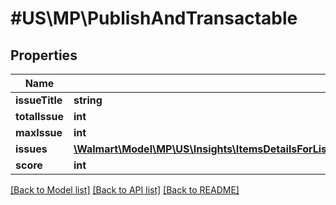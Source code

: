 # #US\MP\PublishAndTransactable

## Properties

Name | Type | Description | Notes
------------ | ------------- | ------------- | -------------
**issueTitle** | **string** |  | [optional]
**totalIssue** | **int** |  | [optional]
**maxIssue** | **int** |  | [optional]
**issues** | [**\Walmart\Model\MP\US\Insights\ItemsDetailsForListing200ResponsePayloadInnerScoreDetailsOfferPublishAndTransactableIssuesInner[]**](ItemsDetailsForListing200ResponsePayloadInnerScoreDetailsOfferPublishAndTransactableIssuesInner.md) |  | [optional]
**score** | **int** |  | [optional]


[[Back to Model list]](../) [[Back to API list]](../../Api/US/MP) [[Back to README]](../../README.md)

